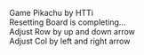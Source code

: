 Game Pikachu by HTTi \
Resetting Board is completing... \
Adjust Row by up and down arrow \
Adjust Col by left and right arrow
